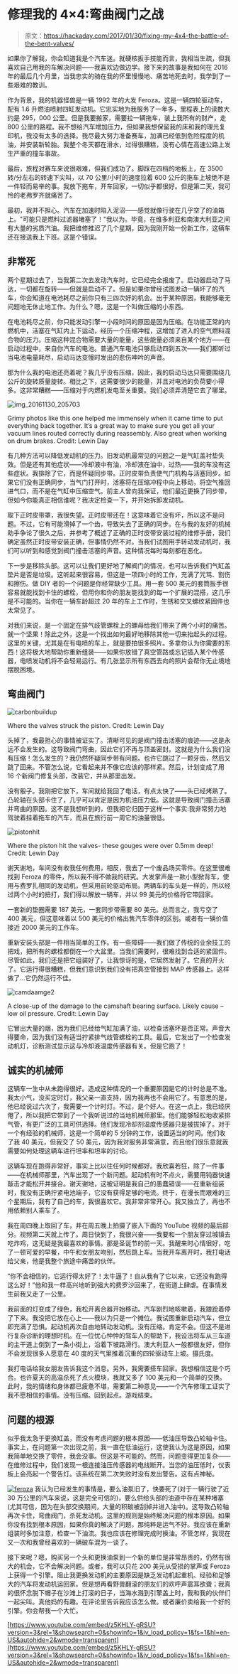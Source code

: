 # 修理我的 4×4:弯曲阀门之战

> 原文：<https://hackaday.com/2017/01/30/fixing-my-4x4-the-battle-of-the-bent-valves/>

如果你了解我，你会知道我是个汽车迷。就硬核扳手技能而言，我相当生疏，但我喜欢自己用我的车解决问题——我喜欢边做边学。接下来的故事是我如何在 2016 年的最后几个月里，当我忠实的骑在我的怀里慢慢地、痛苦地死去时，我学到了一些艰难的教训。

作为背景，我的机器怪兽是一辆 1992 年的大发 Feroza。这是一辆四轮驱动车，配有 1.6 升燃油喷射四缸发动机。它忠实地为我服务了一年多，里程表上的读数大约是 295，000 公里。但是我要搬家，需要拉一辆拖车，装上我所有的财产，走 800 公里的路程。我不想给汽车增加压力，但如果我想保留我的床和我的理光复印机，我没有太多的选择。我尽最大努力准备赛车，加满已经低到危险程度的机油，并安装新轮胎。我整个冬天都在滑水，过得很糟糕，没有心情在高速公路上发生严重的撞车事故。

最后，旅程对赛车来说很艰难，但我们成功了。脚踩在四档的地板上，在 3500 转/分左右的转速下尖叫，以 70 公里/小时的速度拉着 600 公斤的拖车上坡绝不是一件轻而易举的事。我放下拖车，开车回家，一切似乎都很好。但是第二天，我可怜的老弗罗齐就痛苦了。

最初，我并不担心。汽车在加速时陷入泥沼——感觉就像行驶在几乎空了的油箱上。"可能只是燃料过滤器堵塞了！"我以为。毕竟，在维多利亚和南澳大利亚之间有大量的劣质汽油。我把维修推迟了几个星期，因为我刚开始一份新工作，这辆车还在接送我上下班。这是个错误。

## 非常死

两个星期过去了，当我第二次去发动汽车时，它已经完全报废了。启动器启动了马达，一切都在旋转——但就是启动不了。但是如果你曾经试图发动一辆坏了的汽车，你会知道在电池耗尽之前你只有三四次好的机会。出于某种原因，我能够毫无问题地无休止地工作。为什么？嗯，这是一个叫做压缩的小东西。

在电池耗尽之前，你只能发动引擎一小段时间的原因是因为压缩。在功能正常的内燃机中，活塞在气缸内上下运动，经历一个压缩冲程，这增加了进入的空气燃料混合物的压力。压缩这种混合物需要大量的能量，这些能量必须来自某个地方——在启动过程中，来自你汽车的电池。普通汽车电池只够启动四到五次——我们都听过当电池电量耗尽，启动马达变慢时发出的悲伤呻吟的声音。

那为什么我的电池还亮着呢？我几乎没有压缩，因此，我的启动马达只需要围绕几公斤的旋转质量旋转。相比之下，这需要很少的能量，并且对电池的负荷要小得多。这非常糟糕——压缩对于内燃机发电至关重要。我们必须弄清楚它去了哪里。

![img_20161130_205703](img/3a6b4d858785b056187531c4de1617f6.png)

Grimy photos like this one helped me immensely when it came time to put everything back together. It’s a great way to make sure you get all your vacuum lines routed correctly during reassembly. Also great when working on drum brakes. Credit: Lewin Day

有几种方法可以降低发动机的压力。旧发动机最常见的问题之一是气缸盖衬垫失效。但是还有其他症状——冷却液中有油，冷却液在油中，过热——我的车没有这些症状。我排除了它，而是怀疑同步带。正时皮带负责使气门机构与活塞同步。如果它们没有正确同步，当气门打开时，活塞将在压缩冲程中向上移动，将空气推回进气口，而不是在气缸中压缩空气。前主人曾向我保证，他们最近更换了同步带，但如今你能真正相信谁呢？我决定检查一下，并开始拆卸发动机。

取下正时皮带罩，我很失望。正时皮带还在！这意味着它没有坏，所以这不是问题。不过，它有可能滑掉了一个齿，导致失去了正确的同步。在与我的友好的机械助手争论了很久之后，并参考了概述了正确的正时皮带安装过程的维修手册，我们确定虽然正时皮带安装正确，但事情仍然不对。当我们试图用手转动发动机时，我们可以听到和感觉到阀门撞击活塞的声音。这种情况每时每刻都在恶化。

下一步是移除头部。这可以让我们更好地了解阀门的情况，也可以告诉我们气缸盖垫片是否是垃圾。这听起来很容易，但这是一项四小时的工作，充满了咒骂、割伤和擦伤。做 DIY 者的一个问题是你经常缺少工具。用一套 500 美元的套筒扳手很容易就能找到卡住的螺栓，但用你和你的朋友能找到的每一个扩展的混搭，这几乎是不可能的。当你在一辆车龄超过 20 年的车上工作时，生锈和交叉螺纹紧固件也太常见了。

对我们来说，是一个固定在排气歧管螺栓上的螺母给我们带来了两个小时的痛苦。就一个坚果！除此之外，这是一个找出如何最好地移除其他一切来抬起头的过程。这里的关键，尤其是在有电喷的车上，就是要拍很多照片。多拿你认为你需要的东西！这将极大地帮助你重新组装——如果你放错了真空管路或忘记插入某个传感器，电喷发动机将不会轻易运行。有几张显示所有东西去向的照片会帮你无止境地摆脱困境。

## 弯曲阀门

![carbonbuildup](img/ca9f6d3efd220039f7018e67617a4f43.png)

Where the valves struck the piston. Credit: Lewin Day

头掉了，我最担心的事情被证实了。清晰可见的是阀门撞击活塞的痕迹——这是永远不会发生的。这导致阀门弯曲，因此它们不再与顶盖密封。这就是为什么我们没有压缩！怎么发生的？我仍然怀疑同步带有问题。也许它跳过了一颗牙齿，然后又跳了回来。不管怎么说，它看起来并不像它应该的那样紧。然后，计划变成了用 16 个新阀门修复头部，改装它，并从那里出发。

没有骰子。我刚把它放下，车间就给我回了电话，有点太快了——头已经烤熟了。凸轮轴在头部卡住了，几乎可以肯定是因为机油压力低。这就是导致阀门撞击活塞并弯曲的原因。这不是我想听到的，但我把它归因于这样一个事实:我非常努力地驾驶着挂着拖车的汽车，而且在旅行前一周它的油量很低。

![pistonhit](img/8219d559d695a2862b005a14be007c0d.png)

Where the piston hit the valves- these gouges were over 0.5mm deep! Credit: Lewin Day

谢天谢地，车间没有收我任何费用，相反，我去了一个废品场买零件。在这里很难找到 Feroza 的零件，所以我不得不做我的研究。大发掌声是一款小型掀背车，使用与费罗扎相同的发动机，但采用前轮驱动布局。两辆车的车头是一样的，所以经过两个小时的扭打，我们得以解放一辆车，并以 99 美元的价格将它带回家。

一套新的垫圈需要 187 美元，一套同步带需要 80 美元。总而言之，我亏空了 400 美元，但这意味着以 500 美元的价格出售汽车零件的区别。或者有一辆价值接近 2000 美元的工作车。

重新安装头部是一件相当简单的工作。有一些障碍——我们做了传统的业余技工的把戏，把所有的螺栓都倒在一个大盆里。当我们需要时，很难找到合适的紧固件。尽管如此，我们还是把它组装好了，让我惊讶的是，它居然发射了。它真的开火了。它运行得很糟糕，但我们意识到我们没有把真空管接到 MAP 传感器上。这样做了…它仍然运行不佳。

![camdaamge2](img/83abcb9486d76dc80be365f98ecf79e0.png)

A close-up of the damage to the camshaft bearing surface. Likely cause – low oil pressure. Credit: Lewin Day

它冒出大量的烟，因为我们已经给气缸加满了油，以检查活塞环是否正常。声音大得要命，因为我们没有适当拧紧排气歧管螺栓的工具。最后，它发出了一个检查发动机灯，诊断测试显示这与冷却液温度传感器有关。但是它跑了！

## 诚实的机械师

这辆车一生中从未跑得很好。造成这种情况的一个重要原因是它的计时总是不准。我太小气，没买定时灯，我父亲一直支持，因为我再也不会用它了。有意思的是，他已经说过六次了，我需要一个计时灯。不过，是个好人。在这一点上，我已经厌倦了，所以我把它带到了一个我听说过的当地机械师那里。他们能够轻松地收紧排气管，有更广泛的工具可供选择。他们发现冷却剂温度传感器只是被拔掉了。对于一个有经验的机械师，这是一个简单的 5 分钟的工作，设置适当的时间。他们收了我 40 美元，但我交了 50 美元，因为我对服务非常满意，而且他们很乐意就我需要如何处理这辆车进行坦率和坦率的讨论。

这辆车现在跑得非常好，事实上比以往任何时候都好。我欣喜若狂，除了一件事——在机械师那里，汽车出现了一个新问题。起动机有时不点火，需要用钝器快速敲击才能松开并接合。谢天谢地，这被证明是我自己的愚蠢错误——在重新组装时，我没有正确拧紧电池端子，它没有获得足够的电流。终于，在漫长而艰难的三个星期后，我有了自己的车，我很喜欢它。我非常非常开心。我又独立了，再也不用依赖别人乘车了。

我在周四晚上取回了车，并在周五晚上拍摄了嵌入下面的 YouTube 视频的最后部分。视频第二天就上传了。周日快到了，我很兴奋——我要和一个朋友穿过城镇去吃炸鸡，这无疑是我最喜欢的事情。那是圣诞节的前一天。我醒来时心情很好，吃了一顿可爱的早餐，中午和女朋友吻别，然后跳上车。当我开车离开时，我打电话给父亲，他是我整个旅途中痛苦的伙伴。

“你不会相信的，它运行得太好了！太牛逼了！自从我有了它以来，它还没有跑得这么好！”他和我一样高兴地听到强大的费罗沙回来了，在街道上肆虐。在事情发生前我又走了一公里。

我前面的灯变成了绿色，我松开离合器开始移动。汽车剧烈地咳嗽着，我踉跄着停了下来。我没把它放在心上——我以为只是一个摊位。我试图重新启动汽车，但立即充满了恐惧。起动机再次自由地转动发动机。没有压缩。肯定不会。但这不是进行复杂诊断的理想时机。在一位忧心忡忡的驾车人的帮助下，我设法将车从三车道的主干道上倒到了一条小街上，沿着下坡路滑行。澳大利亚人一般都很友好，但你不会发现很多人愿意在 40 度的天气里推着沉重的四轮驱动车上坡。摄氏度。

我打电话给我女朋友告诉我这个消息。另外，我需要搭车回家。我想相信这是个巧合。也许夏天的高温杀死了点火模块，我就又多了 100 美元和一个简单的交换。此时，我的情绪和身体都已疲惫不堪，需要第二种意见——一个汽车修理工证实了我不愿相信的事情。没有压缩。回到起点。游戏结束。

## 问题的根源

似乎我太急于更换缸盖，而没有考虑问题的根本原因——低油压导致凸轮轴卡住。事实上，在问题第一次出现之前，我一直在低油运行，这使我认为这是原因，如果我简单地交换了零件，我会没事。但这是不可能的。然而，问题变得更加复杂——在维修过程中，我们发现一根连接油压传感器的电线断开。当您的油压低时，仪表板上会亮起一个警告灯。该系统在第二次失败时没有发出警告。这有点神秘。

[![feroza](img/44502c317e21e7e316bc702c38ca3fb4.png)](https://hackaday.com/wp-content/uploads/2017/01/feroza.png) 我认为已经发生的事情是，要么油泵旧了，快要死了(对于一辆行驶了近 30 万公里的汽车来说，这是完全可信的)，要么供给头部的油道中存在某种堵塞(尤其可信，因为在头部交换期间，大量的积碳被刮掉并进入油中)。这导致凸轮轴再次卡住，弯曲阀门，杀死发动机。这里的规则是始终解决问题的根本原因。如果你没有找到根本原因，如果你真的解决了问题，那纯粹是运气不好。我应该在重新组装时多加注意，检查一下油流。我也应该在修理完成时换油。不管怎样，我现在又一次和我曾经喜欢的一辆破车混为一谈了。

接下来呢？嗯，购买另一个头和更换油泵到一个新的单位是非常昂贵的，仍然有很大的机会，它不会解决问题。或者，我可以只花 200 美元从受损的掌声或 Feroza 上获得一个引擎。阻止我更换发动机的主要原因是缺乏发动机起重机、经验和足够大的汽车将发动机运回家。但是想再看野兽翻滚的朋友们的欢呼声震耳欲聋；我真的很怀念脱下帽子在沙滩上打滚的日子，当海水溅到引擎盖上时，我和我的伙伴们一起尖叫。真他妈的有趣。在评论里告诉我应该怎么做。或者廉价卖给我一个好的引擎。你会帮我一个大忙。

 [https://www.youtube.com/embed/z5KHLY-gRSU?version=3&rel=1&showsearch=0&showinfo=1&iv_load_policy=1&fs=1&hl=en-US&autohide=2&wmode=transparent](https://www.youtube.com/embed/z5KHLY-gRSU?version=3&rel=1&showsearch=0&showinfo=1&iv_load_policy=1&fs=1&hl=en-US&autohide=2&wmode=transparent)

